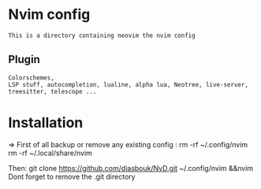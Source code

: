 # Nvim config

    This is a directory containing neovim the nvim config
## Plugin 
    Colorschemes,
    LSP stuff, autocompletion, lualine, alpha lua, Neotree, live-server, treesitter, telescope ...
# Installation 
=> First of all backup or remove any existing config :
    rm -rf ~/.config/nvim 
    rm -rf ~/.local/share/nvim 
    
Then:
    git clone https://github.com/diasbouk/NvD.git ~/.config/nvim &&nvim 
 Dont forget to remove the .git directory

